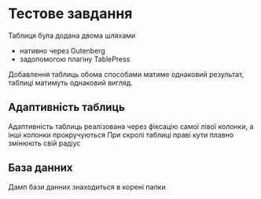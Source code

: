 # Тестове завдання 

Таблиця була додана двома шляхами

- нативно через Gutenberg
- задопомогою плагіну TablePress

Добавлення таблиць обома способами матиме однаковий результат, таблиці матимуть однаковий вигляд.

## Адаптивність таблиць 

Адаптивність таблиць реалізована через фіксацію самої лівої колонки, а інші колонки прокручуються
При скролі таблиці праві кути плавно змінюють свій радіус

## База данних 

Дамп бази данних знаходиться в корені папки
